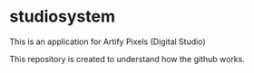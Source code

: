 # studiosystem
This is an application for Artify Pixels (Digital Studio)

This repository is created to understand how the github works.
